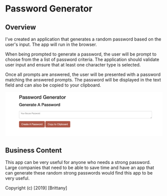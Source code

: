 # Password Generator


## Overview

I've created an application that generates a random password based on the user's input. The app will run in the browser.
 
When being prompted to generate a password, the user will be prompt to choose from the a list of password criteria. The application should validate user input and ensure that at least one character type is selected.

Once all prompts are answered, the user will be presented with a password matching the answered prompts. The password will be displayed in the text field and can also be copied to your clipboard.


![Password App](passwordgenerator.png)



## Business Content

This app can be very useful for anyone who needs a strong password. Large companies that need to be able to save time and have an app that can generate these random strong passwords would find this app to be very useful.


Copyright (c) [2019] [Brittany]